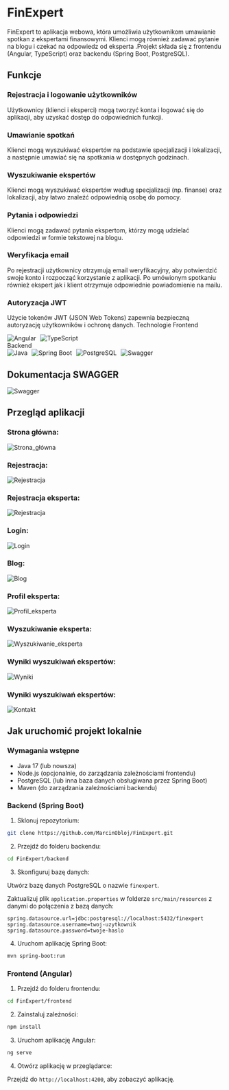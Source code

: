 # FinExpert

FinExpert to aplikacja webowa, która umożliwia użytkownikom umawianie spotkan z ekspertami finansowymi. Klienci mogą również zadawać pytanie na blogu i czekać na odpowiedz od eksperta .Projekt składa się z frontendu (Angular, TypeScript) oraz backendu (Spring Boot, PostgreSQL).

## Funkcje

### Rejestracja i logowanie użytkowników
Użytkownicy (klienci i eksperci) mogą tworzyć konta i logować się do aplikacji, aby uzyskać dostęp do odpowiednich funkcji. 

### Umawianie spotkań
Klienci mogą wyszukiwać ekspertów na podstawie specjalizacji i lokalizacji, a następnie umawiać się na spotkania w dostępnych godzinach.

### Wyszukiwanie ekspertów
Klienci mogą wyszukiwać ekspertów według specjalizacji (np. finanse) oraz lokalizacji, aby łatwo znaleźć odpowiednią osobę do pomocy.

### Pytania i odpowiedzi
Klienci mogą zadawać pytania ekspertom, którzy mogą udzielać odpowiedzi w formie tekstowej na blogu.

### Weryfikacja email
Po rejestracji użytkownicy otrzymują email weryfikacyjny, aby potwierdzić swoje konto i rozpocząć korzystanie z aplikacji. Po umówionym spotkaniu również ekspert jak i klient otrzymuje odpowiednie powiadomienie na mailu.

### Autoryzacja JWT
Użycie tokenów JWT (JSON Web Tokens) zapewnia bezpieczną autoryzację użytkowników i ochronę danych.
Technologie
Frontend
<div style="display: flex; gap: 10px; align-items: center;"> 
  <img src="https://img.icons8.com/color/48/000000/angularjs.png" alt="Angular" title="Angular"/> 
  <img src="https://img.icons8.com/color/48/000000/typescript.png" alt="TypeScript" title="TypeScript"/> </div>
Backend
<div style="display: flex; gap: 10px; align-items: center;"> 
  <img src="https://img.icons8.com/color/48/000000/java-coffee-cup-logo.png" alt="Java" title="Java"/> 
  <img src="https://img.icons8.com/color/48/000000/spring-logo.png" alt="Spring Boot" title="Spring Boot"/> 
  <img src="https://img.icons8.com/color/48/000000/postgreesql.png" alt="PostgreSQL" title="PostgreSQL"/> 
  <img src="https://img.icons8.com/color/48/000000/swagger.png" alt="Swagger" title="Swagger"/> </div>

## Dokumentacja SWAGGER
![Swagger](https://i.imgur.com/K3nwo4a.png)

## Przegląd aplikacji

### Strona główna:
![Strona_główna](https://i.imgur.com/GmjEQYn.png)
### Rejestracja:
![Rejestracja](https://i.imgur.com/J6Ao62H.png)
### Rejestracja eksperta:
![Rejestracja](https://i.imgur.com/IoTJ1NN.png)
### Login:
![Login](https://i.imgur.com/x3bKFcK.png)
### Blog:
![Blog](https://i.imgur.com/hFPX9mS.png)
### Profil eksperta:
![Profil_eksperta](https://i.imgur.com/HE42CFY.png)
### Wyszukiwanie eksperta:
![Wyszukiwanie_eksperta](https://i.imgur.com/tIgfvPD.png)
### Wyniki wyszukiwań ekspertów:
![Wyniki](https://i.imgur.com/vmimPY6.png)
### Wyniki wyszukiwań ekspertów:
![Kontakt](https://i.imgur.com/BmYk9IA.png)

## Jak uruchomić projekt lokalnie

### Wymagania wstępne

- Java 17 (lub nowsza)
- Node.js (opcjonalnie, do zarządzania zależnościami frontendu)
- PostgreSQL (lub inna baza danych obsługiwana przez Spring Boot)
- Maven (do zarządzania zależnościami backendu)

### Backend (Spring Boot)

1. Sklonuj repozytorium:

```bash
git clone https://github.com/MarcinObloj/FinExpert.git
```

2. Przejdź do folderu backendu:

```bash
cd FinExpert/backend
```

3. Skonfiguruj bazę danych:

Utwórz bazę danych PostgreSQL o nazwie `finexpert`.

Zaktualizuj plik `application.properties` w folderze `src/main/resources` z danymi do połączenia z bazą danych:

```properties
spring.datasource.url=jdbc:postgresql://localhost:5432/finexpert
spring.datasource.username=twoj-uzytkownik
spring.datasource.password=twoje-haslo
```

4. Uruchom aplikację Spring Boot:

```bash
mvn spring-boot:run
```

### Frontend (Angular)

1. Przejdź do folderu frontendu:

```bash
cd FinExpert/frontend
```

2. Zainstaluj zależności:

```bash
npm install
```

3. Uruchom aplikację Angular:

```bash
ng serve
```

4. Otwórz aplikację w przeglądarce:

Przejdź do `http://localhost:4200`, aby zobaczyć aplikację.
